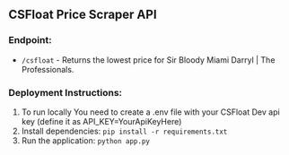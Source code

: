 ## CSFloat Price Scraper API

### Endpoint:
- `/csfloat` - Returns the lowest price for Sir Bloody Miami Darryl | The Professionals.

### Deployment Instructions:
1. To run locally You need to create a .env file with your CSFloat Dev api key (define it as API_KEY=YourApiKeyHere)
2. Install dependencies: `pip install -r requirements.txt`
3. Run the application: `python app.py`

